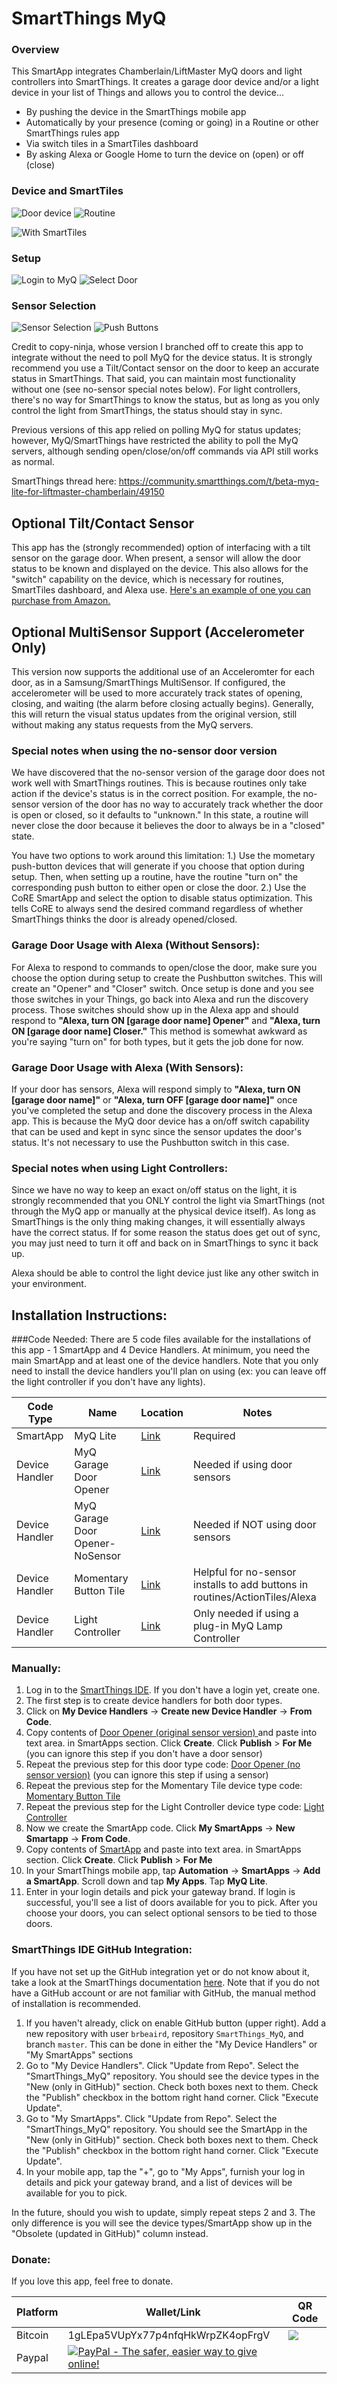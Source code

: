 
# SmartThings MyQ

### Overview
This SmartApp integrates Chamberlain/LiftMaster MyQ doors and light controllers into SmartThings. It creates a garage door device and/or a light device in your list of Things and allows you to control the device...

* By pushing the device in the SmartThings mobile app
* Automatically by your presence (coming or going) in a Routine or other SmartThings rules app
* Via switch tiles in a SmartTiles dashboard
* By asking Alexa or Google Home to turn the device on (open) or off (close)


### Device and SmartTiles
![Door device](http://i.imgur.com/zBXS6nQm.png "Door device")  ![Routine](http://i.imgur.com/fmDa1t6m.png "Routine") 


![With SmartTiles](http://i.imgur.com/WhbN2H9m.png "With SmartTiles")    


### Setup
![Login to MyQ](http://i.imgur.com/PLEbmsdm.png "Login to MyQ")
![Select Door](http://i.imgur.com/XUDFLucm.png "Door Select")


### Sensor Selection
![Sensor Selection](http://i.imgur.com/aKf14HHm.png "Sensor selection")
![Push Buttons](http://i.imgur.com/SIkag7Cm.png "Push Buttons")




Credit to copy-ninja, whose version I branched off to create this app to integrate without the need to poll MyQ for the device status. It is strongly recommend you use a Tilt/Contact sensor on the door to keep an accurate status in SmartThings. That said, you can maintain most functionality without one (see no-sensor special notes below). For light controllers, there's no way for SmartThings to know the status, but as long as you only control the light from SmartThings, the status should stay in sync. 

Previous versions of this app relied on polling MyQ for status updates; however, MyQ/SmartThings have restricted the ability to poll the MyQ servers, although sending open/close/on/off commands via API still works as normal.

SmartThings thread here: <a href="https://community.smartthings.com/t/release-myq-lite-for-liftmaster-chamberlain/49150">https://community.smartthings.com/t/beta-myq-lite-for-liftmaster-chamberlain/49150</a>

## Optional Tilt/Contact Sensor
This app has the (strongly recommended) option of interfacing with a tilt sensor on the garage door. When present, a sensor will allow the door status to be known and displayed on the device. This also allows for the "switch" capability on the device, which is necessary for routines, SmartTiles dashboard, and Alexa use. <a href="https://www.amazon.com/gp/product/B00HGVJRX2/ref=as_li_tl?ie=UTF8&camp=1789&creative=9325&creativeASIN=B00HGVJRX2&linkCode=as2&tag=brbeaird0e-20&linkId=05e7b850708aa7cda815de18103d4805">Here's an example of one you can purchase from Amazon.</a>

## Optional MultiSensor Support (Accelerometer Only)
This version now supports the additional use of an Acceleromter for each door, as in a Samsung/SmartThings MultiSensor. If configured, the accelerometer will be used to more accurately track states of opening, closing, and waiting (the alarm before closing actually begins). Generally, this will return the visual status updates from the original version, still without making any status requests from the MyQ servers.

### Special notes when using the no-sensor door version
We have discovered that the no-sensor version of the garage door does not work well with SmartThings routines. This is because routines only take action if the device's status is in the correct position. For example, the no-sensor version of the door has no way to accurately track whether the door is open or closed, so it defaults to "unknown." In this state, a routine will never close the door because it believes the door to always be in a "closed" state.

You have two options to work around this limitation:
1.) Use the mometary push-button devices that will generate if you choose that option during setup. Then, when setting up a routine, have the routine "turn on" the corresponding push button to either open or close the door.
2.) Use the CoRE SmartApp and select the option to disable status optimization. This tells CoRE to always send the desired command regardless of whether SmartThings thinks the door is already opened/closed.

### Garage Door Usage with Alexa (Without Sensors):
For Alexa to respond to commands to open/close the door, make sure you choose the option during setup to create the Pushbutton switches. This will create an "Opener" and "Closer" switch. Once setup is done and you see those switches in your Things, go back into Alexa and run the discovery process. Those switches should show up in the Alexa app and should respond to **"Alexa, turn ON [garage door name] Opener"** and **"Alexa, turn ON [garage door name] Closer."** This method is somewhat awkward as you're saying "turn on" for both types, but it gets the job done for now.

### Garage Door Usage with Alexa (With Sensors):
If your door has sensors, Alexa will respond simply to **"Alexa, turn ON [garage door name]"** or **"Alexa, turn OFF [garage door name]"** once you've completed the setup and done the discovery process in the Alexa app. This is because the MyQ door device has a on/off switch capability that can be used and kept in sync since the sensor updates the door's status. It's not necessary to use the Pushbutton switch in this case.

### Special notes when using Light Controllers:
Since we have no way to keep an exact on/off status on the light, it is strongly recommended that you ONLY control the light via SmartThings (not through the MyQ app or manually at the physical device itself). As long as SmartThings is the only thing making changes, it will essentially always have the correct status. If for some reason the status does get out of sync, you may just need to turn it off and back on in SmartThings to sync it back up.

Alexa should be able to control the light device just like any other switch in your environment.

## Installation Instructions:

###Code Needed:
There are 5 code files available for the installations of this app - 1 SmartApp and 4 Device Handlers. At minimum, you need the main SmartApp and at least one of the device handlers. Note that you only need to install the device handlers you'll plan on using (ex: you can leave off the light controller if you don't have any lights).

| Code Type        | Name           | Location  | Notes |
| ------------- |-------------| -----|-----|
| SmartApp      | MyQ Lite | <a href="https://raw.githubusercontent.com/brbeaird/SmartThings_MyQ/master/smartapps/brbeaird/myq-lite.src/myq-lite.groovy">Link</a> |Required|
| Device Handler | MyQ Garage Door Opener | <a href="https://raw.githubusercontent.com/brbeaird/SmartThings_MyQ/master/devicetypes/brbeaird/myq-garage-door-opener.src/myq-garage-door-opener.groovy">Link</a> |Needed if using door sensors|
| Device Handler | MyQ Garage Door Opener-NoSensor | <a href="https://raw.githubusercontent.com/brbeaird/SmartThings_MyQ/master/devicetypes/brbeaird/myq-garage-door-opener-nosensor.src/myq-garage-door-opener-nosensor.groovy">Link</a> |Needed if NOT using door sensors|
| Device Handler | Momentary Button Tile | <a href="https://raw.githubusercontent.com/brbeaird/SmartThings_MyQ/master/devicetypes/smartthings/momentary-button-tile.src/momentary-button-tile.groovy">Link</a> |Helpful for no-sensor installs to add buttons in routines/ActionTiles/Alexa|
| Device Handler | Light Controller | <a href="https://raw.githubusercontent.com/brbeaird/SmartThings_MyQ/master/devicetypes/brbeaird/myq-light-controller.src/myq-light-controller.groovy">Link</a> |Only needed if using a plug-in MyQ Lamp Controller|


### Manually:
1. Log in to the <a href="https://graph.api.smartthings.com/ide/">SmartThings IDE</a>. If you don't have a login yet, create one.
2. The first step is to create device handlers for both door types.
3. Click on **My Device Handlers** -> **Create new Device Handler** -> **From Code**.
4. Copy contents of <a href="https://raw.githubusercontent.com/brbeaird/SmartThings_MyQ/master/devicetypes/brbeaird/myq-garage-door-opener.src/myq-garage-door-opener.groovy">Door Opener (original sensor version) </a> and paste into text area. in SmartApps section. Click **Create**. Click **Publish** > **For Me** (you can ignore this step if you don't have a door sensor)
5. Repeat the previous step for this door type code: <a href="https://raw.githubusercontent.com/brbeaird/SmartThings_MyQ/master/devicetypes/brbeaird/myq-garage-door-opener-nosensor.src/myq-garage-door-opener-nosensor.groovy">Door Opener (no sensor version)</a> (you can ignore this step if using a sensor)
6. Repeat the previous step for the Momentary Tile device type code: <a href="https://raw.githubusercontent.com/brbeaird/SmartThings_MyQ/master/devicetypes/smartthings/momentary-button-tile.src/momentary-button-tile.groovy">Momentary Button Tile</a>
6. Repeat the previous step for the Light Controller device type code: <a href="https://raw.githubusercontent.com/brbeaird/SmartThings_MyQ/master/devicetypes/brbeaird/myq-light-controller.src/myq-light-controller.groovy">Light Controller</a>
6. Now we create the SmartApp code. Click **My SmartApps** -> **New Smartapp** -> **From Code**.
7. Copy contents of <a href="https://raw.githubusercontent.com/brbeaird/SmartThings_MyQ/master/smartapps/brbeaird/myq-lite.src/myq-lite.groovy">SmartApp</a> and paste into text area. in SmartApps section. Click **Create**. Click **Publish** > **For Me**
8. In your SmartThings mobile app, tap **Automation** -> **SmartApps** -> **Add a SmartApp**. Scroll down and tap **My Apps**. Tap **MyQ Lite**. 
9. Enter in your login details and pick your gateway brand. If login is successful, you'll see a list of doors available for you to pick. After you choose your doors, you can select optional sensors to be tied to those doors. 

### SmartThings IDE GitHub Integration:

If you have not set up the GitHub integration yet or do not know about it, take a look at the SmartThings documentation [here](http://docs.smartthings.com/en/latest/tools-and-ide/github-integration.html). Note that if you do not have a GitHub account or are not familiar with GitHub, the manual method of installation is recommended.

1. If you haven't already, click on enable GitHub button (upper right). Add a new repository with user `brbeaird`, repository `SmartThings_MyQ`, and branch `master`. This can be done in either the "My Device Handlers" or "My SmartApps" sections
2. Go to "My Device Handlers". Click "Update from Repo". Select the "SmartThings_MyQ" repository. You should see the device types in the "New (only in GitHub)" section. Check both boxes next to them. Check the "Publish" checkbox in the bottom right hand corner. Click "Execute Update".
3. Go to "My SmartApps". Click "Update from Repo". Select the "SmartThings_MyQ" repository. You should see the SmartApp in the "New (only in GitHub)" section. Check both boxes next to them. Check the "Publish" checkbox in the bottom right hand corner. Click "Execute Update".
4. In your mobile app, tap the "+", go to "My Apps", furnish your log in details and pick your gateway brand, and a list of devices will be available for you to pick.

In the future, should you wish to update, simply repeat steps 2 and 3. The only difference is you will see the device types/SmartApp show up in the "Obsolete (updated in GitHub)" column instead.


### Donate:

If you love this app, feel free to donate.

| Platform        | Wallet/Link | QR Code
| ------------- |-------------|------|
| Bitcoin      | 1gLEpa5VUpYx77p4nfqHkWrpZK4opFrgV | <img src="https://i.imgur.com/VdZGjuLt.png" />
| Paypal      | [![PayPal - The safer, easier way to give online!](https://www.paypalobjects.com/en_US/i/btn/btn_donate_LG.gif "Donate")](https://www.paypal.com/cgi-bin/webscr?cmd=_s-xclick&hosted_button_id=6QH4Y5KCESYPY) |




